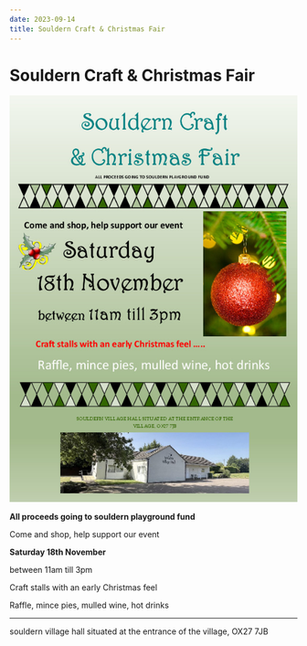 ```yaml
---
date: 2023-09-14
title: Souldern Craft & Christmas Fair
---
```


# Souldern Craft & Christmas Fair

![poster](playground-craft.jpg)

**All proceeds going to souldern playground fund**



Come and shop, help support our event

**Saturday 18th November**

between 11am till 3pm

Craft stalls with an early Christmas feel 

Raffle, mince pies, mulled wine, hot drinks

---

souldern village hall situated at the entrance of the
village, OX27 7JB
